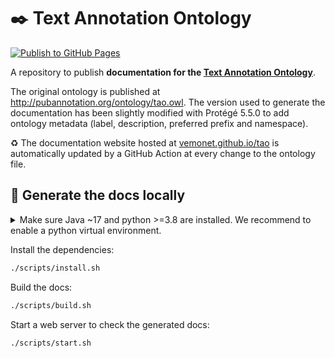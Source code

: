 # ✒️ Text Annotation Ontology

[![Publish to GitHub Pages](https://github.com/vemonet/tao/actions/workflows/publish.yml/badge.svg)](https://github.com/vemonet/tao/actions/workflows/publish.yml)

A repository to publish **documentation for the [Text Annotation Ontology](http://pubannotation.org/ontology/tao.owl)**.

The original ontology is published at http://pubannotation.org/ontology/tao.owl. The version used to generate the documentation has been slightly modified with Protégé 5.5.0 to add ontology metadata (label, description, preferred prefix and namespace).

♻️ The documentation website hosted at [vemonet.github.io/tao](https://vemonet.github.io/tao) is automatically updated by a GitHub Action at every change to the ontology file.

## 📖 Generate the docs locally

<details><summary>Make sure Java ~17 and python >=3.8 are installed. We recommend to enable a python virtual environment.</summary>

Create the virtual environment:
```bash
python -m venv .venv
```

Activate the virtual environment:
```bash
source .venv/bin/activate
```
</details>

Install the dependencies:

```bash
./scripts/install.sh
```

Build the docs:

```bash
./scripts/build.sh
```

Start a web server to check the generated docs:

```bash
./scripts/start.sh
```